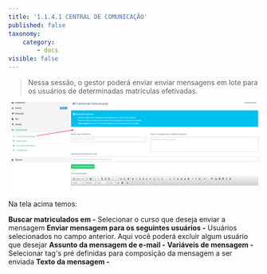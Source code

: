 ```yaml
---
title: '1.1.4.1 CENTRAL DE COMUNICAÇÃO'
published: false
taxonomy:
    category:
        - docs
visible: false
---
```


> Nessa sessão, o gestor poderá enviar enviar mensagens em lote para os usuários de determinadas matrículas efetivadas.

![Imagem comunicação](comunica3.png)

Na tela acima temos:

**Buscar matriculados em -** Selecionar o curso que deseja enviar a mensagem
**Enviar mensagem para os seguintes usuários -** Usuários selecionados no campo anterior. Aqui você poderá excluir algum usuário que desejar
**Assunto da mensagem de e-mail -**
**Variáveis de mensagem -** Selecionar tag's pré definidas para composição da mensagem a ser enviada
**Texto da mensagem -**